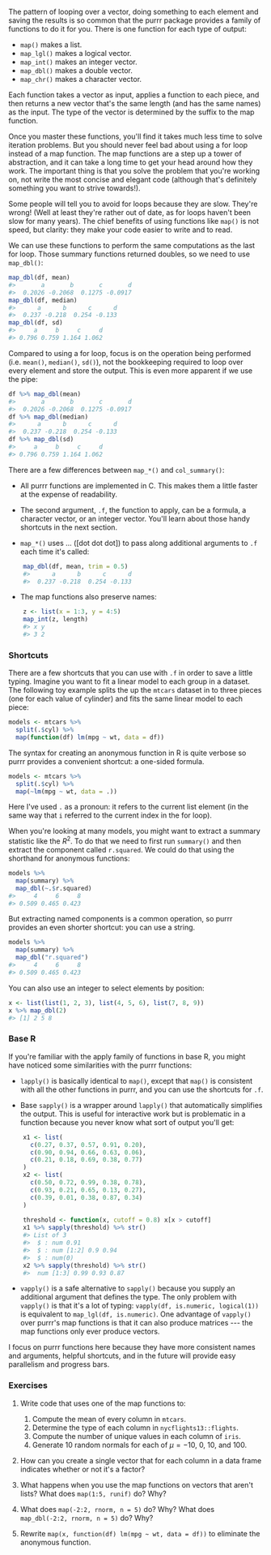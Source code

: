 
The pattern of looping over a vector, doing something to each element and saving the results is so common that the purrr package provides a family of functions to do it for you. There is one function for each type of output:

* `map()`     makes a list.
* `map_lgl()` makes a logical vector.
* `map_int()` makes an integer vector.
* `map_dbl()` makes a double vector.
* `map_chr()` makes a character vector.

Each function takes a vector as input, applies a function to each piece, and then returns a new vector that's the same length (and has the same names) as the input. The type of the vector is determined by the suffix to the map function. 

Once you master these functions, you'll find it takes much less time to solve iteration problems. But you should never feel bad about using a for loop instead of a map function. The map functions are a step up a tower of abstraction, and it can take a long time to get your head around how they work. The important thing is that you solve the problem that you're working on, not write the most concise and elegant code (although that's definitely something you want to strive towards!).

Some people will tell you to avoid for loops because they are slow. They're wrong! (Well at least they're rather out of date, as for loops haven't been slow for many years). The chief benefits of using functions like `map()` is not speed, but clarity: they make your code easier to write and to read.

We can use these functions to perform the same computations as the last for loop. Those summary functions returned doubles, so we need to use `map_dbl()`:


```r
map_dbl(df, mean)
#>       a       b       c       d 
#>  0.2026 -0.2068  0.1275 -0.0917
map_dbl(df, median)
#>      a      b      c      d 
#>  0.237 -0.218  0.254 -0.133
map_dbl(df, sd)
#>     a     b     c     d 
#> 0.796 0.759 1.164 1.062
```

Compared to using a for loop, focus is on the operation being performed (i.e. `mean()`, `median()`, `sd()`), not the bookkeeping required to loop over every element and store the output. This is even more apparent if we use the pipe:


```r
df %>% map_dbl(mean)
#>       a       b       c       d 
#>  0.2026 -0.2068  0.1275 -0.0917
df %>% map_dbl(median)
#>      a      b      c      d 
#>  0.237 -0.218  0.254 -0.133
df %>% map_dbl(sd)
#>     a     b     c     d 
#> 0.796 0.759 1.164 1.062
```

There are a few differences between `map_*()` and `col_summary()`:

*   All purrr functions are implemented in C. This makes them a little faster
    at the expense of readability.
    
*   The second argument, `.f`, the function to apply, can be a formula, a 
    character vector, or an integer vector. You'll learn about those handy 
    shortcuts in the next section.
    
*   `map_*()` uses ... ([dot dot dot]) to pass along additional arguments 
    to `.f` each time it's called:

    
```r
    map_dbl(df, mean, trim = 0.5)
    #>      a      b      c      d 
    #>  0.237 -0.218  0.254 -0.133
```

*   The map functions also preserve names:

    
```r
    z <- list(x = 1:3, y = 4:5)
    map_int(z, length)
    #> x y 
    #> 3 2
```

### Shortcuts

There are a few shortcuts that you can use with `.f` in order to save a little typing. Imagine you want to fit a linear model to each group in a dataset. The following toy example splits the up the `mtcars` dataset in to three pieces (one for each value of cylinder) and fits the same linear model to each piece:  


```r
models <- mtcars %>% 
  split(.$cyl) %>% 
  map(function(df) lm(mpg ~ wt, data = df))
```

The syntax for creating an anonymous function in R is quite verbose so purrr provides a convenient shortcut: a one-sided formula.


```r
models <- mtcars %>% 
  split(.$cyl) %>% 
  map(~lm(mpg ~ wt, data = .))
```

Here I've used `.` as a pronoun: it refers to the current list element (in the same way that `i` referred to the current index in the for loop). 

When you're looking at many models, you might want to extract a summary statistic like the $R^2$. To do that we need to first run `summary()` and then extract the component called `r.squared`. We could do that using the shorthand for anonymous functions:


```r
models %>% 
  map(summary) %>% 
  map_dbl(~.$r.squared)
#>     4     6     8 
#> 0.509 0.465 0.423
```

But extracting named components is a common operation, so purrr provides an even shorter shortcut: you can use a string.


```r
models %>% 
  map(summary) %>% 
  map_dbl("r.squared")
#>     4     6     8 
#> 0.509 0.465 0.423
```

You can also use an integer to select elements by position: 


```r
x <- list(list(1, 2, 3), list(4, 5, 6), list(7, 8, 9))
x %>% map_dbl(2)
#> [1] 2 5 8
```

### Base R
  
If you're familiar with the apply family of functions in base R, you might have noticed some similarities with the purrr functions:

*   `lapply()` is basically identical to `map()`, except that `map()` is 
    consistent with all the other functions in purrr, and you can use the 
    shortcuts for `.f`.

*   Base `sapply()` is a wrapper around `lapply()` that automatically
    simplifies the output. This is useful for interactive work but is 
    problematic in a function because you never know what sort of output
    you'll get:
    
    
```r
    x1 <- list(
      c(0.27, 0.37, 0.57, 0.91, 0.20),
      c(0.90, 0.94, 0.66, 0.63, 0.06), 
      c(0.21, 0.18, 0.69, 0.38, 0.77)
    )
    x2 <- list(
      c(0.50, 0.72, 0.99, 0.38, 0.78), 
      c(0.93, 0.21, 0.65, 0.13, 0.27), 
      c(0.39, 0.01, 0.38, 0.87, 0.34)
    )
    
    threshold <- function(x, cutoff = 0.8) x[x > cutoff]
    x1 %>% sapply(threshold) %>% str()
    #> List of 3
    #>  $ : num 0.91
    #>  $ : num [1:2] 0.9 0.94
    #>  $ : num(0)
    x2 %>% sapply(threshold) %>% str()
    #>  num [1:3] 0.99 0.93 0.87
```

*   `vapply()` is a safe alternative to `sapply()` because you supply an
    additional argument that defines the type. The only problem with 
    `vapply()` is that it's a lot of typing: 
    `vapply(df, is.numeric, logical(1))` is equivalent to
    `map_lgl(df, is.numeric)`. One advantage of `vapply()` over purrr's map
    functions is that it can also produce matrices --- the map functions only 
    ever produce vectors.

I focus on purrr functions here because they have more consistent names and arguments, helpful shortcuts, and in the future will provide easy parallelism and progress bars.

### Exercises

1.  Write code that uses one of the map functions to:

    1. Compute the mean of every column in `mtcars`.
    1. Determine the type of each column in `nycflights13::flights`.
    1. Compute the number of unique values in each column of `iris`.
    1. Generate 10 random normals for each of $\mu = -10$, $0$, $10$, and $100$.

1.  How can you create a single vector that for each column in a data frame
    indicates whether or not it's a factor?

1.  What happens when you use the map functions on vectors that aren't lists?
    What does `map(1:5, runif)` do? Why?
    
1.  What does `map(-2:2, rnorm, n = 5)` do? Why?
    What does `map_dbl(-2:2, rnorm, n = 5)` do? Why?

1.  Rewrite `map(x, function(df) lm(mpg ~ wt, data = df))` to eliminate the 
    anonymous function. 
